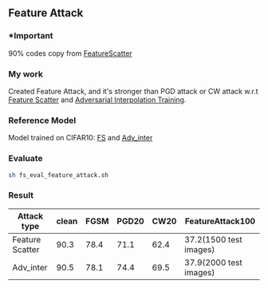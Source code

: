 ## Feature Attack

### *Important
 90% codes copy from [FeatureScatter][FS_github]
 
### My work
Created Feature Attack, and it's stronger than PGD attack or CW attack w.r.t [Feature Scatter][FS_paper] and [Adversarial Interpolation Training][Adv_inter_paper].

### Reference Model
Model trained on CIFAR10: [FS][FS_model] and [Adv_inter][Adv_inter_model]
### Evaluate
```bash
sh fs_eval_feature_attack.sh
```

### Result

| Attack type     | clean | FGSM | PGD20 | CW20 | FeatureAttack100       |
|-----------------|-------|------|-------|------|------------------------|
| Feature Scatter | 90.3  | 78.4 | 71.1  | 62.4 | 37.2(1500 test images) |
| Adv_inter       | 90.5  | 78.1 | 74.4  | 69.5 | 37.9(2000 test images) |








[FS_github]:https://github.com/Haichao-Zhang/FeatureScatter  
[FS_paper]:https://arxiv.org/pdf/1907.10764.pdf  
[Adv_inter_paper]:https://openreview.net/pdf?id=Syejj0NYvr  
[FS_model]:https://drive.google.com/open?id=1TCw1uVrAikOZIObHfALE-FuXXa7UKDDo  
[Adv_inter_model]:https://drive.google.com/open?id=1ak-Qovkra3oIqukAWc32rLJcAPkdpN79  